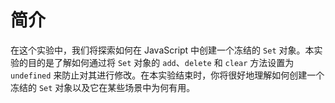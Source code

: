 # 简介

在这个实验中，我们将探索如何在 JavaScript 中创建一个冻结的 `Set` 对象。本实验的目的是了解如何通过将 `Set` 对象的 `add`、`delete` 和 `clear` 方法设置为 `undefined` 来防止对其进行修改。在本实验结束时，你将很好地理解如何创建一个冻结的 `Set` 对象以及它在某些场景中为何有用。
